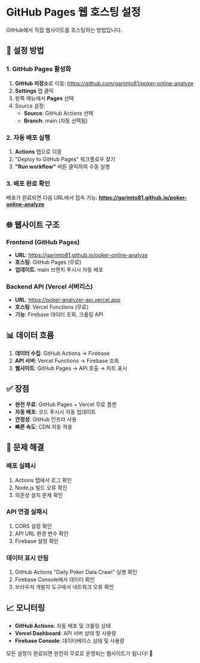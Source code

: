 # GitHub Pages 웹 호스팅 설정

GitHub에서 직접 웹사이트를 호스팅하는 방법입니다.

## 🚀 설정 방법

### 1. GitHub Pages 활성화

1. **GitHub 저장소**로 이동: https://github.com/garimto81/poker-online-analyze
2. **Settings** 탭 클릭
3. 왼쪽 메뉴에서 **Pages** 선택
4. Source 설정:
   - **Source**: GitHub Actions 선택
   - **Branch**: main (자동 선택됨)

### 2. 자동 배포 실행

1. **Actions** 탭으로 이동
2. "Deploy to GitHub Pages" 워크플로우 찾기
3. **"Run workflow"** 버튼 클릭하여 수동 실행

### 3. 배포 완료 확인

배포가 완료되면 다음 URL에서 접속 가능:
**https://garimto81.github.io/poker-online-analyze**

## 🌐 웹사이트 구조

### Frontend (GitHub Pages)
- **URL**: https://garimto81.github.io/poker-online-analyze
- **호스팅**: GitHub Pages (무료)
- **업데이트**: main 브랜치 푸시시 자동 배포

### Backend API (Vercel 서버리스)
- **URL**: https://poker-analyzer-api.vercel.app
- **호스팅**: Vercel Functions (무료)
- **기능**: Firebase 데이터 조회, 크롤링 API

## 📊 데이터 흐름

1. **데이터 수집**: GitHub Actions → Firebase
2. **API 서버**: Vercel Functions → Firebase 조회
3. **웹사이트**: GitHub Pages → API 호출 → 차트 표시

## ✅ 장점

- **완전 무료**: GitHub Pages + Vercel 무료 플랜
- **자동 배포**: 코드 푸시시 자동 업데이트
- **안정성**: GitHub 인프라 사용
- **빠른 속도**: CDN 자동 적용

## 🔧 문제 해결

### 배포 실패시
1. Actions 탭에서 로그 확인
2. Node.js 빌드 오류 확인
3. 의존성 설치 문제 확인

### API 연결 실패시
1. CORS 설정 확인
2. API URL 환경 변수 확인
3. Firebase 설정 확인

### 데이터 표시 안됨
1. GitHub Actions "Daily Poker Data Crawl" 실행 확인
2. Firebase Console에서 데이터 확인
3. 브라우저 개발자 도구에서 네트워크 오류 확인

## 📈 모니터링

- **GitHub Actions**: 자동 배포 및 크롤링 상태
- **Vercel Dashboard**: API 서버 상태 및 사용량
- **Firebase Console**: 데이터베이스 상태 및 사용량

모든 설정이 완료되면 완전히 무료로 운영되는 웹사이트가 됩니다! 🎉